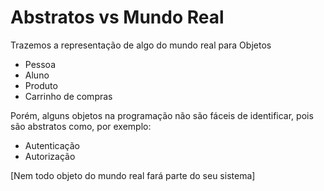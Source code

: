 # Abstratos vs Mundo Real

Trazemos a representação de algo do mundo real para Objetos

- Pessoa
- Aluno
- Produto
- Carrinho de compras

Porém, alguns objetos na programação não são fáceis de identificar, pois são abstratos como, por exemplo:

- Autenticação
- Autorização

[Nem todo objeto do mundo real fará parte do seu sistema]
